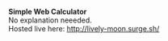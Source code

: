 **Simple Web Calculator**  
No explanation neeeded.  
Hosted live here: http://lively-moon.surge.sh/
